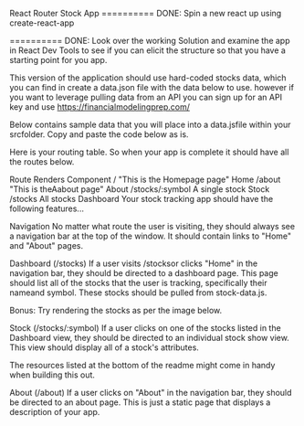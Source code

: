

React Router Stock App
========== DONE: Spin a new react up using create-react-app

========== DONE: Look over the working Solution and examine the app in React Dev Tools to see if you can elicit the structure so that you have a starting point for you app.

This version of the application should use hard-coded stocks data, which you can find in create a data.json file with the data below to use. however if you want to leverage pulling data from an API you can sign up for an API key and use https://financialmodelingprep.com/

Below contains sample data that you will place into a data.jsfile within your srcfolder. Copy and paste the code below as is.

Here is your routing table. So when your app is complete it should have all the routes below.

Route	Renders	Component
/	"This is the Homepage page"	Home
/about	"This is theAabout page"	About
/stocks/:symbol	A single stock	Stock
/stocks	All stocks	Dashboard
Your stock tracking app should have the following features...

Navigation
No matter what route the user is visiting, they should always see a navigation bar at the top of the window. It should contain links to "Home" and "About" pages.

Dashboard (/stocks)
If a user visits /stocksor clicks "Home" in the navigation bar, they should be directed to a dashboard page. This page should list all of the stocks that the user is tracking, specifically their nameand symbol. These stocks should be pulled from stock-data.js.

Bonus: Try rendering the stocks as per the image below.

Stock (/stocks/:symbol)
If a user clicks on one of the stocks listed in the Dashboard view, they should be directed to an individual stock show view. This view should display all of a stock's attributes.

The resources listed at the bottom of the readme might come in handy when building this out.

About (/about)
If a user clicks on "About" in the navigation bar, they should be directed to an about page. This is just a static page that displays a description of your app.